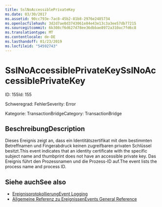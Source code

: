 ```yaml
---
title: SslNoAccessiblePrivateKey
ms.date: 03/30/2017
ms.assetid: 90cc793e-7ac8-45b2-81b8-2976e2485734
ms.openlocfilehash: 3d2d7ae0d3743061e84e43e13c3a3ee57db77215
ms.sourcegitcommit: 6b308cf6d627d78ee36dbbae8972a310ac7fd6c8
ms.translationtype: MT
ms.contentlocale: de-DE
ms.lasthandoff: 01/23/2019
ms.locfileid: "54592743"
---
```

# <a name="sslnoaccessibleprivatekey"></a><span data-ttu-id="50088-102">SslNoAccessiblePrivateKey</span><span class="sxs-lookup"><span data-stu-id="50088-102">SslNoAccessiblePrivateKey</span></span>
<span data-ttu-id="50088-103">ID: 155</span><span class="sxs-lookup"><span data-stu-id="50088-103">Id: 155</span></span>  
  
 <span data-ttu-id="50088-104">Schweregrad: Fehler</span><span class="sxs-lookup"><span data-stu-id="50088-104">Severity: Error</span></span>  
  
 <span data-ttu-id="50088-105">Kategorie: TransactionBridge</span><span class="sxs-lookup"><span data-stu-id="50088-105">Category: TransactionBridge</span></span>  
  
## <a name="description"></a><span data-ttu-id="50088-106">Beschreibung</span><span class="sxs-lookup"><span data-stu-id="50088-106">Description</span></span>  
 <span data-ttu-id="50088-107">Dieses Ereignis zeigt an, dass ein Identitätszertifikat mit dem bestimmten Betreffnamen und Fingerabdruck keinen zugreifbaren privaten Schlüssel besitzt.</span><span class="sxs-lookup"><span data-stu-id="50088-107">This event indicates that an identity certificate with the specific subject name and thumbprint does not have an accessible private key.</span></span> <span data-ttu-id="50088-108">Das Ereignis führt den Prozessnamen und die Prozess-ID auf.</span><span class="sxs-lookup"><span data-stu-id="50088-108">The event lists the process name and process ID.</span></span>  
  
## <a name="see-also"></a><span data-ttu-id="50088-109">Siehe auch</span><span class="sxs-lookup"><span data-stu-id="50088-109">See also</span></span>
- [<span data-ttu-id="50088-110">Ereignisprotokollierung</span><span class="sxs-lookup"><span data-stu-id="50088-110">Event Logging</span></span>](../../../../../docs/framework/wcf/diagnostics/event-logging/index.md)
- [<span data-ttu-id="50088-111">Allgemeine Referenz zu Ereignissen</span><span class="sxs-lookup"><span data-stu-id="50088-111">Events General Reference</span></span>](../../../../../docs/framework/wcf/diagnostics/event-logging/events-general-reference.md)
